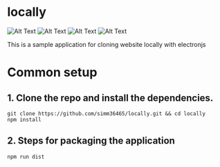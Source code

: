 # locally

![Alt Text](https://raw.githubusercontent.com/simm36465/locally/main/public/images/icon_locally.ico)
![Alt Text](https://img.shields.io/badge/license-MIT-blue)   ![Alt Text](https://img.shields.io/badge/version-0.0.1-lightgrey)   ![Alt Text](https://img.shields.io/badge/puppeteer-%5E1.14.0-blue)

This is a sample application for cloning website locally with electronjs
# Common setup
## 1. Clone the repo and install the dependencies.

```npm
git clone https://github.com/simm36465/locally.git && cd locally
npm install
```
## 2. Steps for packaging the application
```npm
npm run dist
```
